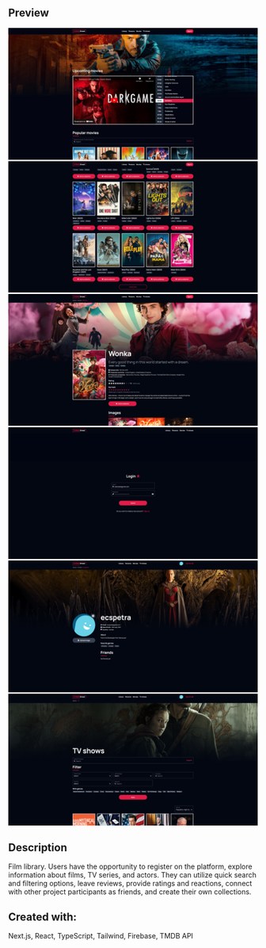 ## Preview
![project-screenshot-1](public/assets/images/screenshot-1.png)
![project-screenshot-2](public/assets/images/screenshot-2.png)
![project-screenshot-3](public/assets/images/screenshot-3.png)
![project-screenshot-4](public/assets/images/screenshot-4.png)
![project-screenshot-5](public/assets/images/screenshot-5.png)
![project-screenshot-6](public/assets/images/screenshot-6.png)

## Description

Film library. Users have the opportunity to register on the platform, explore information about films, TV series, and actors. They can utilize quick search and filtering options, leave reviews, provide ratings and reactions, connect with other project participants as friends, and create their own collections.

## Created with:
Next.js, React, TypeScript, Tailwind, Firebase, TMDB API

